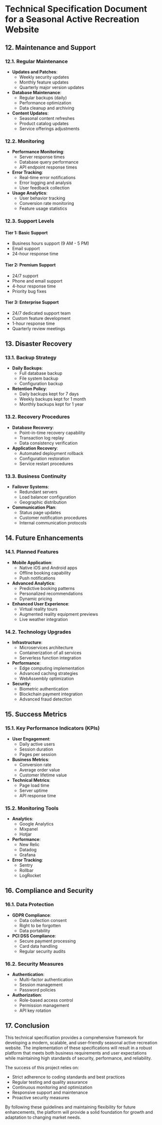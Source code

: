# Technical Specification Document for a Seasonal Active Recreation Website

## 12. Maintenance and Support

### 12.1. Regular Maintenance

- **Updates and Patches**:
  - Weekly security updates
  - Monthly feature updates
  - Quarterly major version updates
- **Database Maintenance**:
  - Regular backups (daily)
  - Performance optimization
  - Data cleanup and archiving
- **Content Updates**:
  - Seasonal content refreshes
  - Product catalog updates
  - Service offerings adjustments

### 12.2. Monitoring

- **Performance Monitoring**:
  - Server response times
  - Database query performance
  - API endpoint response times
- **Error Tracking**:
  - Real-time error notifications
  - Error logging and analysis
  - User feedback collection
- **Usage Analytics**:
  - User behavior tracking
  - Conversion rate monitoring
  - Feature usage statistics

### 12.3. Support Levels

#### Tier 1: Basic Support
- Business hours support (9 AM - 5 PM)
- Email support
- 24-hour response time

#### Tier 2: Premium Support
- 24/7 support
- Phone and email support
- 4-hour response time
- Priority bug fixes

#### Tier 3: Enterprise Support
- 24/7 dedicated support team
- Custom feature development
- 1-hour response time
- Quarterly review meetings

## 13. Disaster Recovery

### 13.1. Backup Strategy

- **Daily Backups**:
  - Full database backup
  - File system backup
  - Configuration backup
- **Retention Policy**:
  - Daily backups kept for 7 days
  - Weekly backups kept for 1 month
  - Monthly backups kept for 1 year

### 13.2. Recovery Procedures

- **Database Recovery**:
  - Point-in-time recovery capability
  - Transaction log replay
  - Data consistency verification
- **Application Recovery**:
  - Automated deployment rollback
  - Configuration restoration
  - Service restart procedures

### 13.3. Business Continuity

- **Failover Systems**:
  - Redundant servers
  - Load balancer configuration
  - Geographic distribution
- **Communication Plan**:
  - Status page updates
  - Customer notification procedures
  - Internal communication protocols

## 14. Future Enhancements

### 14.1. Planned Features

- **Mobile Application**:
  - Native iOS and Android apps
  - Offline booking capability
  - Push notifications
- **Advanced Analytics**:
  - Predictive booking patterns
  - Personalized recommendations
  - Dynamic pricing
- **Enhanced User Experience**:
  - Virtual reality tours
  - Augmented reality equipment previews
  - Live weather integration

### 14.2. Technology Upgrades

- **Infrastructure**:
  - Microservices architecture
  - Containerization of all services
  - Serverless function integration
- **Performance**:
  - Edge computing implementation
  - Advanced caching strategies
  - WebAssembly optimization
- **Security**:
  - Biometric authentication
  - Blockchain payment integration
  - Advanced fraud detection

## 15. Success Metrics

### 15.1. Key Performance Indicators (KPIs)

- **User Engagement**:
  - Daily active users
  - Session duration
  - Pages per session
- **Business Metrics**:
  - Conversion rate
  - Average order value
  - Customer lifetime value
- **Technical Metrics**:
  - Page load time
  - Server uptime
  - API response time

### 15.2. Monitoring Tools

- **Analytics**:
  - Google Analytics
  - Mixpanel
  - Hotjar
- **Performance**:
  - New Relic
  - Datadog
  - Grafana
- **Error Tracking**:
  - Sentry
  - Rollbar
  - LogRocket

## 16. Compliance and Security

### 16.1. Data Protection

- **GDPR Compliance**:
  - Data collection consent
  - Right to be forgotten
  - Data portability
- **PCI DSS Compliance**:
  - Secure payment processing
  - Card data handling
  - Regular security audits

### 16.2. Security Measures

- **Authentication**:
  - Multi-factor authentication
  - Session management
  - Password policies
- **Authorization**:
  - Role-based access control
  - Permission management
  - API key rotation

## 17. Conclusion

This technical specification provides a comprehensive framework for developing a modern, scalable, and user-friendly seasonal active recreation website. The implementation of these specifications will result in a robust platform that meets both business requirements and user expectations while maintaining high standards of security, performance, and reliability.

The success of this project relies on:
- Strict adherence to coding standards and best practices
- Regular testing and quality assurance
- Continuous monitoring and optimization
- Responsive support and maintenance
- Proactive security measures

By following these guidelines and maintaining flexibility for future enhancements, the platform will provide a solid foundation for growth and adaptation to changing market needs.